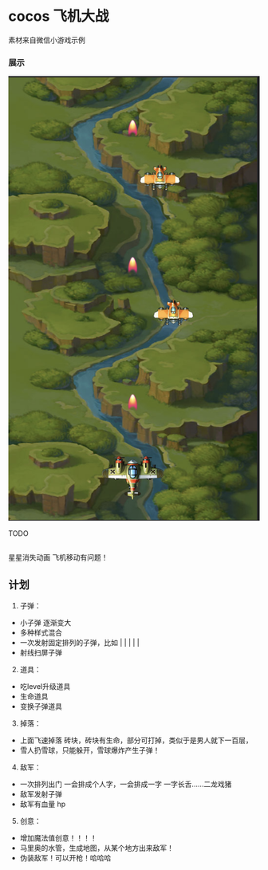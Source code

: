 # cocos 飞机大战

素材来自微信小游戏示例

### 展示

![](./img/preview.png)


TODO


## 
星星消失动画
飞机移动有问题！


## 计划


1. 子弹：
 - 小子弹 逐渐变大
 - 多种样式混合
 - 一次发射固定排列的子弹，比如 
     | |
    | | | 
 - 射线扫屏子弹
2. 道具：
 - 吃level升级道具
 - 生命道具
 - 变换子弹道具

3. 掉落：
 - 上面飞速掉落 砖块，砖块有生命，部分可打掉，类似于是男人就下一百层，
 - 雪人扔雪球，只能躲开，雪球爆炸产生子弹！

4. 敌军：
 - 一次排列出门 一会排成个人字，一会排成一字 一字长舌……二龙戏猪
 - 敌军发射子弹
 - 敌军有血量 hp

5. 创意：
 - 增加魔法值创意！！！！
 - 马里奥的水管，生成地图，从某个地方出来敌军！
 - 伪装敌军！可以开枪！哈哈哈
